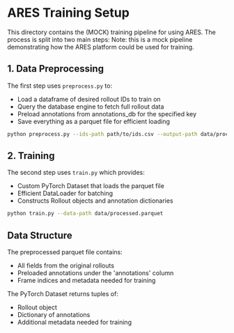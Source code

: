 # ARES Training Setup

This directory contains the (MOCK) training pipeline for using ARES. The process is split into two main steps:
Note: this is a mock pipeline demonstrating how the ARES platform could be used for training.
## 1. Data Preprocessing

The first step uses `preprocess.py` to:
- Load a dataframe of desired rollout IDs to train on
- Query the database engine to fetch full rollout data
- Preload annotations from annotations_db for the specified key
- Save everything as a parquet file for efficient loading

```bash
python preprocess.py --ids-path path/to/ids.csv --output-path data/processed.parquet --annotation-key detection
```

## 2. Training

The second step uses `train.py` which provides:
- Custom PyTorch Dataset that loads the parquet file
- Efficient DataLoader for batching
- Constructs Rollout objects and annotation dictionaries

```bash
python train.py --data-path data/processed.parquet
```

## Data Structure

The preprocessed parquet file contains:
- All fields from the original rollouts
- Preloaded annotations under the 'annotations' column
- Frame indices and metadata needed for training

The PyTorch Dataset returns tuples of:
- Rollout object
- Dictionary of annotations
- Additional metadata needed for training
